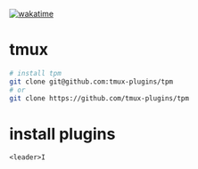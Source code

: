 [![wakatime](https://wakatime.com/badge/github/thederpykrafter/tmux.svg)](https://wakatime.com/badge/github/thederpykrafter/tmux)
# tmux

```bash
# install tpm
git clone git@github.com:tmux-plugins/tpm
# or
git clone https://github.com/tmux-plugins/tpm
```


# install plugins

`<leader>I`
